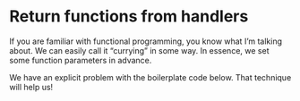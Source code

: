 # Return functions from handlers

If you are familiar with functional programming, you know what I’m talking about. We can easily call it “currying” in some way. In essence, we set some function parameters in advance.

We have an explicit problem with the boilerplate code below. That technique will help us!

